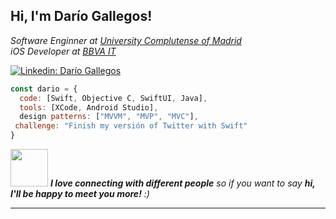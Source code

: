 <h2> Hi, I'm Darío Gallegos! </h2>
<p><em>Software Enginner at <a href="https://ucm.es//">University Complutense of Madrid </a>
  </br>iOS Developer at <a href="https://www.bbvaitspain.com/">BBVA IT</a>
</em></p>

[![Linkedin: Darío Gallegos](https://img.shields.io/badge/-dariogallegos-blue?style=flat-square&logo=Linkedin&logoColor=white&link=https://www.linkedin.com/in/dariogallegos/)](https://www.linkedin.com/in/darío-fernando-gallegos-quishpe)

```javascript
const dario = {
  code: [Swift, Objective C, SwiftUI, Java],
  tools: [XCode, Android Studio],
  design patterns: ["MVVM", "MVP", "MVC"],
 challenge: "Finish my versión of Twitter with Swift"
}
```

<img src="https://media.giphy.com/media/LnQjpWaON8nhr21vNW/giphy.gif" width="60"> <em><b>I love connecting with different people</b> so if you want to say <b>hi, I'll be happy to meet you more!</b> :)</em>

---
